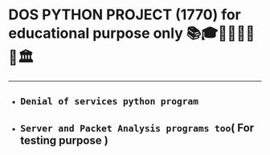 # DOS PYTHON PROJECT (1770) for educational purpose only 📚🎓🏫👨🏻‍🎓🎒🏛️

---

- ## `Denial of services python program`   

- ## `Server and Packet Analysis programs too`( For testing purpose ) 

